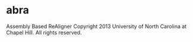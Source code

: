abra
====

Assembly Based ReAligner
Copyright 2013 University of North Carolina at Chapel Hill.  All rights reserved.
